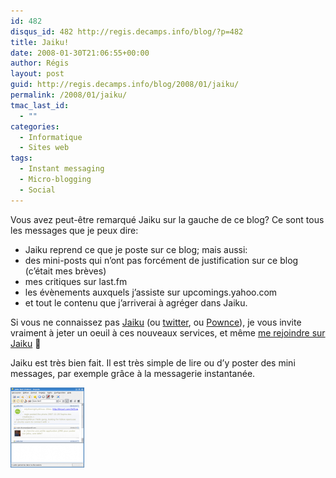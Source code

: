 ```yaml
---
id: 482
disqus_id: 482 http://regis.decamps.info/blog/?p=482
title: Jaiku!
date: 2008-01-30T21:06:55+00:00
author: Régis
layout: post
guid: http://regis.decamps.info/blog/2008/01/jaiku/
permalink: /2008/01/jaiku/
tmac_last_id:
  - ""
categories:
  - Informatique
  - Sites web
tags:
  - Instant messaging
  - Micro-blogging
  - Social
---
```

Vous avez peut-être remarqué Jaiku sur la gauche de ce blog? Ce sont tous les messages que je peux dire:

  * Jaiku reprend ce que je poste sur ce blog; mais aussi:
  * des mini-posts qui n’ont pas forcément de justification sur ce blog (c’était mes brèves)
  * mes critiques sur last.fm
  * les évènements auxquels j’assiste sur upcomings.yahoo.com
  * et tout le contenu que j’arriverai à agréger dans Jaiku.

Si vous ne connaissez pas [Jaiku](http://Jaiku.com) (ou [twitter](http://twitter.com), ou [Pownce](http://Pownce.com)), je vous invite vraiment à jeter un oeuil à ces nouveaux services, et même [me rejoindre sur Jaiku](http://regis.jaiku.com/) 🙂

Jaiku est très bien fait. Il est très simple de lire ou d’y poster des mini messages, par exemple grâce à la messagerie instantanée. 

[![Jaiku sur Jabber](/blog/wp-content/uploads/2008/01/jaiku.thumbnail.png)](/blog/wp-content/uploads/2008/01/jaiku.png "Jaiku sur Jabber")
